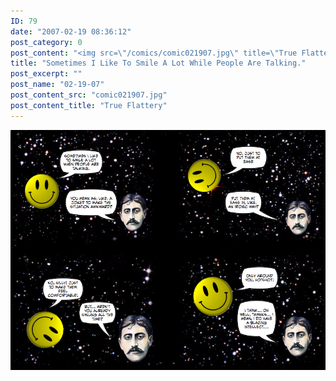 ```yaml
---
ID: 79
date: "2007-02-19 08:36:12"
post_category: 0
post_content: "<img src=\"/comics/comic021907.jpg\" title=\"True Flattery\"/>"
title: "Sometimes I Like To Smile A Lot While People Are Talking."
post_excerpt: ""
post_name: "02-19-07"
post_content_src: "comic021907.jpg"
post_content_title: "True Flattery"
---
```



[![True Flattery](/comics-hi-res/comic021907.jpg)](/comics-hi-res/comic021907.jpg)
